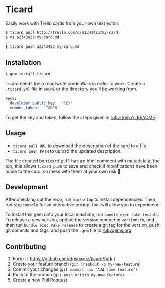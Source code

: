 # Ticard

Easily work with Trello cards from your own text editor:

~~~bash
$ ticard pull http://trello.com/c/a2343423/my-card
$ vi a2343423-my-card.md
...
$ ticard push a2343423-my-card.md
~~~

## Installation

~~~bash
$ gem install ticard
~~~

Ticard needs trello read/write credentials in order to work. Create
a `.ticard.yml` file in `$HOME` or the directory you'll be working from.

~~~yaml
keys:
  developer_public_key:  'KEY'
  member_token:  'TOKEN'
~~~

To get the key and token, follow the steps given in [ruby-trello's
README](https://github.com/jeremytregunna/ruby-trello#configuration).

## Usage

* `ticard pull URL` to download the description of the card to a file
* `ticard push PATH` to upload the updated description.

The file created by `ticard pull` has an html comment with metadata at the
top, this allows `ticard push` to save and check if modifications have been
made to the card, so mess with them at your own risk :shit:
    

## Development

After checking out the repo, run `bin/setup` to install dependencies. Then, run `bin/console` for an interactive prompt that will allow you to experiment.

To install this gem onto your local machine, run `bundle exec rake install`. To release a new version, update the version number in `version.rb`, and then run `bundle exec rake release` to create a git tag for the version, push git commits and tags, and push the `.gem` file to [rubygems.org](https://rubygems.org).

## Contributing

1. Fork it ( https://github.com/dgsuarez/ticard/fork )
2. Create your feature branch (`git checkout -b my-new-feature`)
3. Commit your changes (`git commit -am 'Add some feature'`)
4. Push to the branch (`git push origin my-new-feature`)
5. Create a new Pull Request
